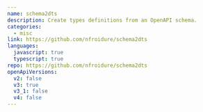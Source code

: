 ```yaml
---
name: schema2dts
description: Create types definitions from an OpenAPI schema.
categories:
  - misc
link: https://github.com/nfroidure/schema2dts
languages:
  javascript: true
  typescript: true
repo: https://github.com/nfroidure/schema2dts
openApiVersions:
  v2: false
  v3: true
  v3_1: false
  v4: false
---
```

